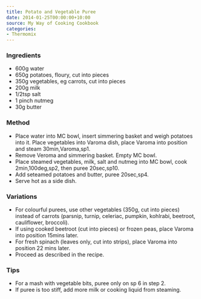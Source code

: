 ```yaml
---
title: Potato and Vegetable Puree
date: 2014-01-25T00:00:00+10:00
source: My Way of Cooking Cookbook
categories:
- Thermomix
---
```










### Ingredients

* 600g water
* 650g potatoes, floury, cut into pieces
* 350g vegetables, eg carrots, cut into pieces
* 200g milk
* 1/2tsp salt
* 1 pinch nutmeg
* 30g butter

### Method

* Place water into MC bowl, insert simmering basket and weigh potatoes into it.  Place vegetables into Varoma dish, place Varoma into position and steam 30min,Varoma,sp1.
* Remove Veroma and simmering basket.  Empty MC bowl.
* Place steamed vegetables, milk, salt and nutmeg into MC bowl, cook 2min,100deg,sp2, then puree 20sec,sp10.
* Add seteamed potatoes and butter, puree 20sec,sp4.
* Serve hot as a side dish.

### Variations

* For colourful purees, use other vegetables (350g, cut into pieces) instead of carrots (parsnip, turnip, celeriac, pumpkin, kohlrabi, beetroot, cauliflower, broccoli).
* If using cooked beetroot (cut into pieces) or frozen peas, place Varoma into position 15mins later.  
* For fresh spinach (leaves only, cut into strips), place Varoma into position 22 mins later.  
* Proceed as described in the recipe.

### Tips

* For a mash with vegetable bits, puree only on sp 6 in step 2.
* If puree is too stiff, add more milk or cooking liquid from steaming.
